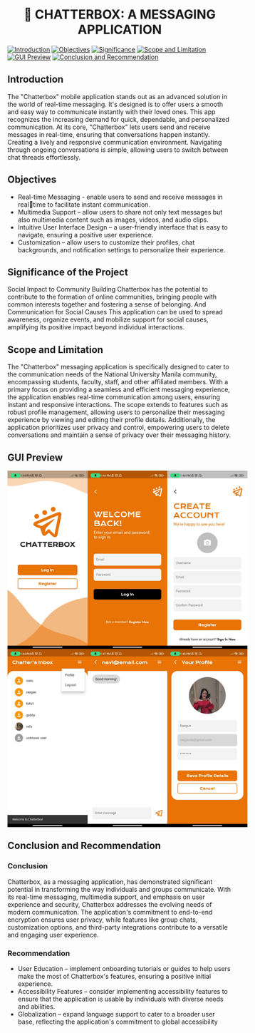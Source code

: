 <div align="center">
  <h1>📱 CHATTERBOX: A MESSAGING APPLICATION</h1>
</div>


[![Introduction](https://img.shields.io/badge/Introduction-blue?style=for-the-badge)](#introduction)
[![Objectives](https://img.shields.io/badge/Objectives-green?style=for-the-badge)](#objectives)
[![Significance](https://img.shields.io/badge/Significance-yellow?style=for-the-badge)](#significance)
[![Scope and Limitation](https://img.shields.io/badge/Scope%20and%20Limitation-red?style=for-the-badge)](#scope-and-limitation)
[![GUI Preview](https://img.shields.io/badge/GUI%20Preview-gray?style=for-the-badge)](#gui-preview)
[![Conclusion and Recommendation](https://img.shields.io/badge/Conclusion%20and%20Recommendation-pink?style=for-the-badge)](#conclusion-and-recommendation)


## Introduction <a name="introduction"></a>

  The "Chatterbox" mobile application stands out as an advanced solution in the 
world of real-time messaging. It's designed is to offer users a smooth and easy way 
to communicate instantly with their loved ones. This app recognizes the increasing 
demand for quick, dependable, and personalized communication. At its core, 
"Chatterbox" lets users send and receive messages in real-time, ensuring that 
conversations happen instantly. Creating a lively and responsive communication 
environment. Navigating through ongoing conversations is simple, allowing users 
to switch between chat threads effortlessly.


## Objectives <a name="objectives"></a>
- Real-time Messaging - enable users to send and receive messages in realtime to facilitate instant communication.
- Multimedia Support – allow users to share not only text messages but also 
multimedia content such as images, videos, and audio clips.
- Intuitive User Interface Design – a user-friendly interface that is easy to 
navigate, ensuring a positive user experience.
- Customization – allow users to customize their profiles, chat backgrounds, 
and notification settings to personalize their experience.


## Significance of the Project <a name="significance"></a>
Social Impact to Community Building Chatterbox has the potential to contribute to 
the formation of online communities, bringing people with common interests 
together and fostering a sense of belonging. And Communication for Social 
Causes This application can be used to spread awareness, organize events, and 
mobilize support for social causes, amplifying its positive impact beyond individual 
interactions.


## Scope and Limitation <a name="scope-and-limitation"></a>
The "Chatterbox" messaging application is specifically designed to cater to the 
communication needs of the National University Manila community, encompassing 
students, faculty, staff, and other affiliated members. With a primary focus on 
providing a seamless and efficient messaging experience, the application enables 
real-time communication among users, ensuring instant and responsive 
interactions. The scope extends to features such as robust profile management, 
allowing users to personalize their messaging experience by viewing and editing 
their profile details. Additionally, the application prioritizes user privacy and control, 
empowering users to delete conversations and maintain a sense of privacy over 
their messaging history.


## GUI Preview <a name="gui-preview"></a>

<div style="display: flex; justify-content: space-between;">

  <img src="img/LandingPage.png" alt="Landing Page" width="180" height="400">

  <img src="img/SignIn.jpg" alt="Landing Page" width="180" height="400">

  <img src="img/SignUp.jpg" alt="Landing Page" width="180" height="400">

</div>

<div style="display: flex; justify-content: space-between;">

  <img src="img/Home.png" alt="Landing Page" width="180" height="400">

  <img src="img/Convo.png" alt="Landing Page" width="180" height="400">

  <img src="img/SaveProfileDetails.png" alt="Landing Page" width="180" height="400">

</div>


## Conclusion and Recommendation <a name="conclusion-and-recommendation"></a>

### Conclusion

Chatterbox, as a messaging application, has demonstrated significant potential in 
transforming the way individuals and groups communicate. With its real-time 
messaging, multimedia support, and emphasis on user experience and security, 
Chatterbox addresses the evolving needs of modern communication. The 
application's commitment to end-to-end encryption ensures user privacy, while 
features like group chats, customization options, and third-party integrations 
contribute to a versatile and engaging user experience.

### Recommendation
- User Education – implement onboarding tutorials or guides to help users 
make the most of Chatterbox's features, ensuring a positive initial 
experience.
- Accessibility Features – consider implementing accessibility features to 
ensure that the application is usable by individuals with diverse needs and 
abilities.
- Globalization – expand language support to cater to a broader user base, 
reflecting the application's commitment to global accessibility
